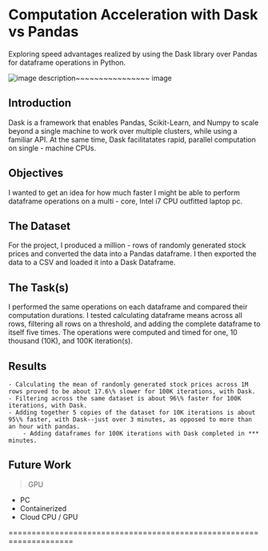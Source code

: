 # Computation Acceleration with Dask vs Pandas 
Exploring speed advantages realized by using the Dask library over Pandas for dataframe operations in Python.

![image description](images/image.png)~~~~~~~~~~~~~~~~ image

## Introduction
Dask is a framework that enables Pandas, Scikit-Learn, and Numpy to scale beyond a single machine to work over multiple clusters, while using a familiar API. At the same time, Dask facilitatates rapid, parallel computation on single - machine CPUs.  

## Objectives
I wanted to get an idea for how much faster I might be able to perform dataframe operations on a multi - core, Intel i7 CPU outfitted laptop pc.

## The Dataset
For the project, I produced a million - rows of randomly generated stock prices and converted the data into a Pandas dataframe. I then exported the data to a CSV and loaded it into a Dask Dataframe.

## The Task(s)
I performed the same operations on each dataframe and compared their computation durations. I tested calculating dataframe means across all rows, filtering all rows on a threshold, and adding the complete dataframe to itself five times. The operations were computed and timed for one, 10 thousand (10K), and 100K iteration(s).

## Results
    - Calculating the mean of randomly generated stock prices across 1M rows proved to be about 17.6\% slower for 100K iterations, with Dask.
    - Filtering across the same dataset is about 96\% faster for 100K iterations, with Dask.
    - Adding together 5 copies of the dataset for 10K iterations is about 95\% faster, with Dask--just over 3 minutes, as opposed to more than an hour with pandas.
        - Adding dataframes for 100K iterations with Dask completed in *** minutes.

## Future Work
> GPU
* PC
* Containerized
* Cloud CPU / GPU

====================================================================
